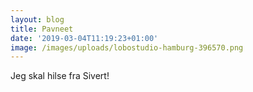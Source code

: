 ```yaml
---
layout: blog
title: Pavneet
date: '2019-03-04T11:19:23+01:00'
image: /images/uploads/lobostudio-hamburg-396570.png
---
```

Jeg skal hilse fra Sivert!
